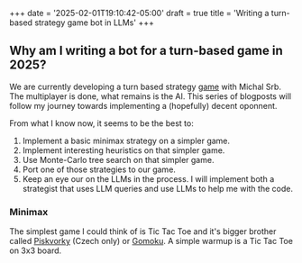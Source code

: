 +++
date = '2025-02-01T19:10:42-05:00'
draft = true
title = 'Writing a turn-based strategy game bot in LLMs'
+++

## Why am I writing a bot for a turn-based game in 2025? 
We are currently developing a turn based strategy [game](https://martians-nine.vercel.app) with Michal Srb. The multiplayer is done, what remains is the AI. This series of blogposts will follow my journey towards implementing a (hopefully) decent oponnent. 

From what I know now, it seems to be the best to:
1) Implement a basic minimax strategy on a simpler game.
2) Implement interesting heuristics on that simpler game. 
3) Use Monte-Carlo tree search on that simpler game.
4) Port one of those strategies to our game.
5) Keep an eye our on the LLMs in the process. I will implement both a strategist that uses LLM queries and use LLMs to help me with the code. 

### Minimax
The simplest game I could think of is Tic Tac Toe and it's bigger brother called [Piskvorky](https://cs.wikipedia.org/wiki/Piškvorky) (Czech only) or [Gomoku](https://en.wikipedia.org/wiki/Gomoku). A simple warmup is a Tic Tac Toe on 3x3 board. 


